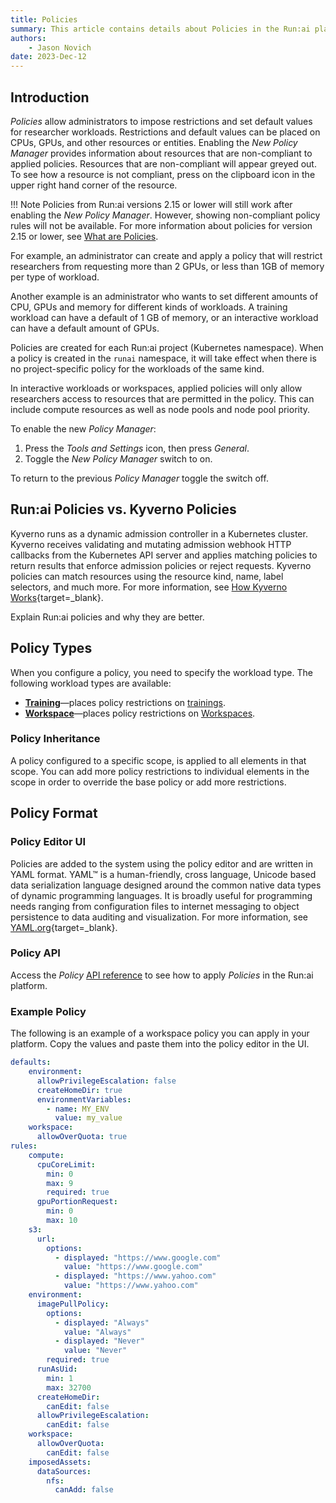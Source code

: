 ```yaml
---
title: Policies
summary: This article contains details about Policies in the Run:ai platform.
authors:
    - Jason Novich
date: 2023-Dec-12
---
```


## Introduction

*Policies* allow administrators to impose restrictions and set default values for researcher workloads. Restrictions and default values can be placed on CPUs, GPUs, and other resources or entities. Enabling the *New Policy Manager* provides information about resources that are non-compliant to applied policies. Resources that are non-compliant will appear greyed out. To see how a resource is not compliant, press on the clipboard icon in the upper right hand corner of the resource.

!!! Note
    Policies from Run:ai versions 2.15 or lower will still work after enabling the *New Policy Manager*. However, showing non-compliant policy rules will not be available. For more information about policies for version 2.15 or lower, see [What are Policies](policies.md#what-are-policies).

For example, an administrator can create and apply a policy that will restrict researchers from requesting more than 2 GPUs, or less than 1GB of memory per type of workload.

Another example is an administrator who wants to set different amounts of CPU, GPUs and memory for different kinds of workloads. A training workload can have a default of 1 GB of memory, or an interactive workload can have a default amount of GPUs.

Policies are created for each Run:ai project (Kubernetes namespace). When a policy is created in the `runai` namespace, it will take effect when there is no project-specific policy for the workloads of the same kind.

In interactive workloads or workspaces, applied policies will only allow researchers access to resources that are permitted in the policy. This can include compute resources as well as node pools and node pool priority.

To enable the new *Policy Manager*:

1. Press the *Tools and Settings* icon, then press *General*.
2. Toggle the *New Policy Manager* switch to on.

To return to the previous *Policy Manager* toggle the switch off.

## Run:ai Policies vs. Kyverno Policies

Kyverno runs as a dynamic admission controller in a Kubernetes cluster. Kyverno receives validating and mutating admission webhook HTTP callbacks from the Kubernetes API server and applies matching policies to return results that enforce admission policies or reject requests. Kyverno policies can match resources using the resource kind, name, label selectors, and much more. For more information, see [How Kyverno Works](https://kyverno.io/docs/introduction/#how-kyverno-works){target=_blank}.

Explain Run:ai policies and why they are better.

## Policy Types

When you configure a policy, you need to specify the workload type. The following workload types are available:

* [**Training**](training-policy.md)&mdash;places policy restrictions on [trainings](../../../Researcher/user-interface/trainings.md#trainings).
* [**Workspace**](workspaces-policy.md)&mdash;places policy restrictions on [Workspaces](../../../Researcher/user-interface/workspaces/overview.md#getting-familiar-with-workspaces).

### Policy Inheritance

A policy configured to a specific scope, is applied to all elements in that scope. You can add more policy restrictions to individual elements in the scope in order to override the base policy or add more restrictions.

## Policy Format

### Policy Editor UI

Policies are added to the system using the policy editor and are written in YAML format. YAML™ is a human-friendly, cross language, Unicode based data serialization language designed around the common native data types of dynamic programming languages. It is broadly useful for programming needs ranging from configuration files to internet messaging to object persistence to data auditing and visualization. For more information, see [YAML.org](https://yaml.org/){target=_blank}.

### Policy API

Access the *Policy* [API reference](../../../developer/policies/policy-API-page.md) to see how to apply *Policies* in the Run:ai platform.

### Example Policy

The following is an example of a workspace policy you can apply in your platform. Copy the values and paste them into the policy editor in the UI.

```YAML
defaults:
    environment:
      allowPrivilegeEscalation: false
      createHomeDir: true
      environmentVariables:
        - name: MY_ENV
          value: my_value
    workspace:
      allowOverQuota: true
rules:
    compute:
      cpuCoreLimit:
        min: 0
        max: 9
        required: true
      gpuPortionRequest:
        min: 0
        max: 10
    s3:
      url:
        options:
          - displayed: "https://www.google.com"
            value: "https://www.google.com"
          - displayed: "https://www.yahoo.com"
            value: "https://www.yahoo.com"
    environment:
      imagePullPolicy:
        options:
          - displayed: "Always"
            value: "Always"
          - displayed: "Never"
            value: "Never"
        required: true
      runAsUid:
        min: 1
        max: 32700
      createHomeDir:
        canEdit: false
      allowPrivilegeEscalation:
        canEdit: false
    workspace:
      allowOverQuota:
        canEdit: false
    imposedAssets:
      dataSources:
        nfs:
          canAdd: false
```
